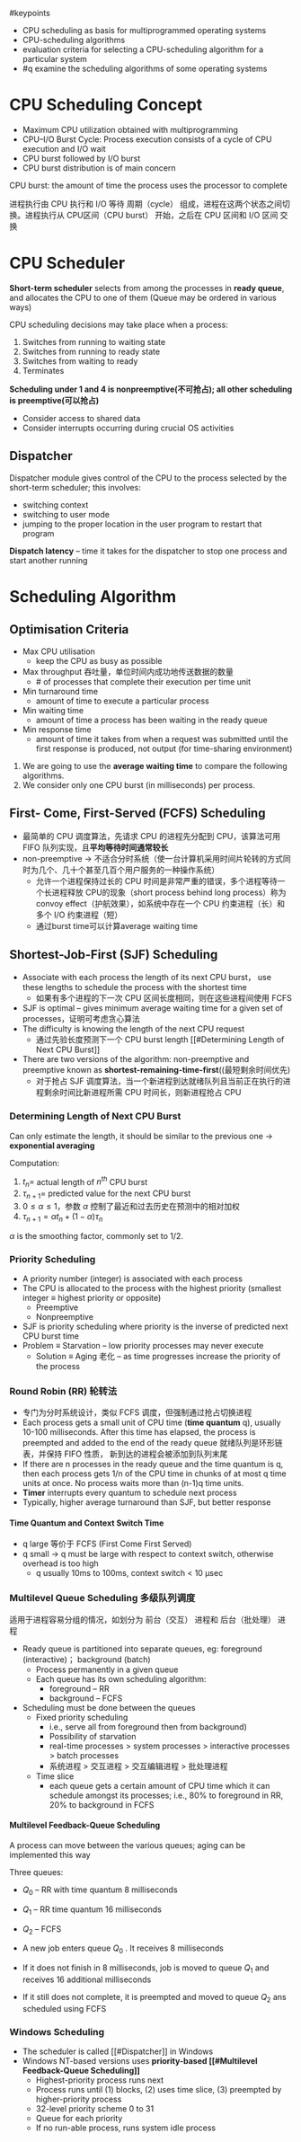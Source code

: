 #keypoints 
-  CPU scheduling as basis for multiprogrammed operating systems
-  CPU-scheduling algorithms
-  evaluation criteria for selecting a CPU-scheduling algorithm for a particular system
- #q examine the scheduling algorithms of some operating systems

# CPU Scheduling Concept
- Maximum CPU utilization obtained with multiprogramming
- CPU–I/O Burst Cycle: Process execution consists of a cycle of CPU execution and I/O wait
- CPU burst followed by I/O burst
- CPU burst distribution is of main concern

CPU burst: the amount of time the process uses the processor to complete

进程执行由 CPU 执行和 I/O 等待 周期（cycle） 组成，进程在这两个状态之间切换。进程执行从 CPU区间（CPU burst） 开始，之后在 CPU 区间和 I/O 区间 交换

# CPU Scheduler
**Short-term scheduler** selects from among the processes in **ready queue**, and allocates the CPU to one of them (Queue may be ordered in various ways)

CPU scheduling decisions may take place when a process:
1. Switches from running to waiting state
2. Switches from running to ready state
3. Switches from waiting to ready
4. Terminates

**Scheduling under 1 and 4 is nonpreemptive(不可抢占); all other scheduling is preemptive(可以抢占)**
- Consider access to shared data
- Consider interrupts occurring during crucial OS activities

## Dispatcher
Dispatcher module gives control of the CPU to the process 
selected by the short-term scheduler; this involves:
- switching context
- switching to user mode
- jumping to the proper location in the user program to restart that program

**Dispatch latency** – time it takes for the dispatcher to stop one process and start another running


# Scheduling Algorithm

## Optimisation Criteria
- Max CPU utilisation
	- keep the CPU as busy as possible
- Max throughput 吞吐量，单位时间内成功地传送数据的数量
	- \# of processes that complete their execution per time unit
- Min turnaround time
	- amount of time to execute a particular process
- Min waiting time
	- amount of time a process has been waiting in the ready queue
- Min response time
	- amount of time it takes from when a request was submitted until the first response is produced, not output (for time-sharing environment)

1. We are going to use the **average waiting time** to compare the following algorithms.
2. We consider only one CPU burst (in milliseconds) per process.

## First- Come, First-Served (FCFS) Scheduling
- 最简单的 CPU 调度算法，先请求 CPU 的进程先分配到 CPU，该算法可用 FIFO 队列实现，且**平均等待时间通常较长**
-  non-preemptive -> 不适合分时系统（使一台计算机采用时间片轮转的方式同时为几个、几十个甚至几百个用户服务的一种操作系统）
	-  允许一个进程保持过长的 CPU 时间是非常严重的错误，多个进程等待一个长进程释放 CPU的现象（short process behind long process）称为convoy effect（护航效果），如系统中存在一个 CPU 约束进程（长）和多个 I/O 约束进程（短）
	- 通过burst time可以计算average waiting time

## Shortest-Job-First (SJF) Scheduling
- Associate with each process the length of its next CPU burst， use these lengths to schedule the process with the shortest time
	- 如果有多个进程的下一次 CPU 区间长度相同，则在这些进程间使用 FCFS
- SJF is optimal – gives minimum average waiting time for a given set of processes，证明可考虑贪心算法
- The difficulty is knowing the length of the next CPU request
	- 通过先验长度预测下一个 CPU burst length [[#Determining Length of Next CPU Burst]]
- There are two versions of the algorithm: non-preemptive and preemptive known as **shortest-remaining-time-first**((最短剩余时间优先)
	- 对于抢占 SJF 调度算法，当一个新进程到达就绪队列且当前正在执行的进程剩余时间比新进程所需 CPU 时间长，则新进程抢占 CPU
	
### Determining Length of Next CPU Burst
Can only estimate the length, it should be similar to the previous one -> **exponential averaging**

Computation:
1. $t_{n}=$ actual length of $n^{th}$ CPU burst
2. $\tau_{n+1}=$ predicted value for the next CPU burst
3.  $0 \leq \alpha \leq 1$，参数 $\alpha$ 控制了最近和过去历史在预测中的相对加权
4.  $\tau_{n+1}=\alpha t_{n} + (1-\alpha)\tau_{n}$

$\alpha$ is the smoothing factor, commonly set to 1/2.

### Priority Scheduling
- A priority number (integer) is associated with each process
- The CPU is allocated to the process with the highest priority (smallest integer ≡ highest priority or opposite)
	- Preemptive
	- Nonpreemptive
- SJF is priority scheduling where priority is the inverse of predicted next CPU burst time
- Problem ≡ Starvation – low priority processes may never execute
	- Solution ≡ Aging 老化 – as time progresses increase the priority of the process

### Round Robin (RR) 轮转法
- 专门为分时系统设计，类似 FCFS 调度，但强制通过抢占切换进程
- Each process gets a small unit of CPU time (**time quantum** q), usually 10-100 milliseconds. After this time has elapsed, the process is preempted and added to the end of the ready queue 就绪队列是环形链表，并保持 FIFO 性质， 新到达的进程会被添加到队列末尾
- If there are n processes in the ready queue and the time quantum is q, then each process gets 1/n of the CPU time in chunks of at most q time units at once. No process waits more than (n-1)q time units.
- **Timer** interrupts every quantum to schedule next process
- Typically, higher average turnaround than SJF, but better response

#### Time Quantum and Context Switch Time
- q large 等价于 FCFS (First Come First Served)
- q small -> q must be large with respect to context switch, otherwise overhead is too high
	- q usually 10ms to 100ms, context switch < 10 µsec

### Multilevel Queue Scheduling 多级队列调度
适用于进程容易分组的情况，如划分为 前台（交互） 进程和 后台（批处理） 进程
- Ready queue is partitioned into separate queues, eg: foreground (interactive)； background (batch)
	- Process permanently in a given queue
	- Each queue has its own scheduling algorithm:
		- foreground – RR
		- background – FCFS
- Scheduling must be done between the queues
	- Fixed priority scheduling
		- i.e., serve all from foreground then from background)
		- Possibility of starvation
		- real-time processes > system processes > interactive processes > batch processes
		- 系统进程 > 交互进程 > 交互编辑进程 > 批处理进程
	- Time slice
		- each queue gets a certain amount of CPU time which it can schedule amongst its processes; i.e., 80% to foreground in RR, 20% to background in FCFS

#### Multilevel Feedback-Queue Scheduling
A process can move between the various queues; aging can be 
implemented this way

Three queues: 
- $Q_{0}$ – RR with time quantum 8 milliseconds
- $Q_{1}$ – RR time quantum 16 milliseconds
- $Q_{2}$ – FCFS

- A new job enters queue $Q_{0}$ . It receives 8 milliseconds
- If it does not finish in 8 milliseconds, job is moved to queue $Q_{1}$ and receives 16 additional milliseconds
- If it still does not complete, it is preempted and moved to queue $Q_{2}$  ans scheduled using FCFS

### Windows Scheduling
- The scheduler is called [[#Dispatcher]] in Windows
- Windows NT-based versions uses **priority-based [[#Multilevel Feedback-Queue Scheduling]]**
	- Highest-priority process runs next
	- Process runs until (1) blocks, (2) uses time slice, (3) preempted by higher-priority process
	- 32-level priority scheme 0 to 31
	- Queue for each priority
	- If no run-able process, runs system idle process
